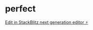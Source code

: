 # perfect

[Edit in StackBlitz next generation editor ⚡️](https://stackblitz.com/~/github.com/8bitsats/perfect)